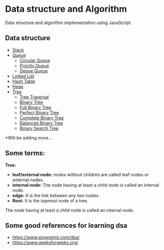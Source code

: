 # Data structure and Algorithm

Data structure and algorithm implementation using JavaScript.

## Data structure

- [Stack](/stack/stack.js)
- [Queue](/queue)
  - [Circular Queue](/queue/circular-queue.js)
  - [Priority Queue](/queue/priority-queue.js)
  - [Deque Queue](/queue/deque-queue.js)
- [Linked List](/linked-list/linked-list.js)
- [Hash Table](/hash-table/hash-table.js)
- [Heap](/heap/heap.js)
- [Tree](/tree)
  - [Tree Traversal](/tree/tree-traversal.js)
  - [Binary Tree](/tree/binary-tree.js)
  - [Full Binary Tree](/tree/full-binary-tree.js)
  - [Perfect Binary Tree](/tree/perfect-binary-tree.js)
  - [Complete Binary Tree](/tree/complete-binary-tree.js)
  - [Balanced Binary Tree](/tree/balanced-binary-tree.js)
  - [Binary Search Tree](/tree/binary-search-tree.js)

\*Will be adding more...

## Some terms:

**Tree:**

- **leaf/external node:** nodes without children are called leaf nodes or external nodes.
- **internal node:** The node having at least a child node is called an internal node.
- **edge:** It is the link between any two nodes.
- **Root:** It is the topmost node of a tree.

The node having at least a child node is called an internal node.

## Some good references for learning dsa

- https://www.programiz.com/dsa/
- https://www.geeksforgeeks.org/

